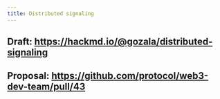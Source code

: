 ```yaml
---
title: Distributed signaling
---
```


## Draft: https://hackmd.io/@gozala/distributed-signaling
## Proposal: https://github.com/protocol/web3-dev-team/pull/43
##

